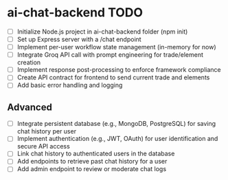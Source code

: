 # ai-chat-backend TODO

- [ ] Initialize Node.js project in ai-chat-backend folder (npm init)
- [ ] Set up Express server with a /chat endpoint
- [ ] Implement per-user workflow state management (in-memory for now)
- [ ] Integrate Groq API call with prompt engineering for trade/element creation
- [ ] Implement response post-processing to enforce framework compliance
- [ ] Create API contract for frontend to send current trade and elements
- [ ] Add basic error handling and logging

## Advanced
- [ ] Integrate persistent database (e.g., MongoDB, PostgreSQL) for saving chat history per user
- [ ] Implement authentication (e.g., JWT, OAuth) for user identification and secure API access
- [ ] Link chat history to authenticated users in the database
- [ ] Add endpoints to retrieve past chat history for a user
- [ ] Add admin endpoint to review or moderate chat logs

